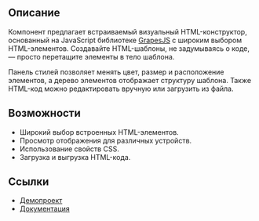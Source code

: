 ## Описание
Компонент предлагает встраиваемый визуальный HTML-конструктор, основанный на JavaScript библиотеке [GrapesJS](https://grapesjs.com/) с широким выбором HTML-элементов. Создавайте HTML-шаблоны, не задумываясь о коде, — просто перетащите элементы в тело шаблона.

Панель стилей позволяет менять цвет, размер и расположение элементов, а дерево элементов отображает структуру шаблона. Также HTML-код можно редактировать вручную или загрузить из файла.

## Возможности
* Широкий выбор встроенных HTML-элементов.
* Просмотр отображения для различных устройств.
* Использование свойств CSS.
* Загрузка и выгрузка HTML-кода.

## Ссылки

* [Демопроект](https://github.com/cuba-platform/grapesjs-addon-demo)
* [Документация](https://github.com/cuba-platform/grapesjs-addon/blob/master/README.md)

